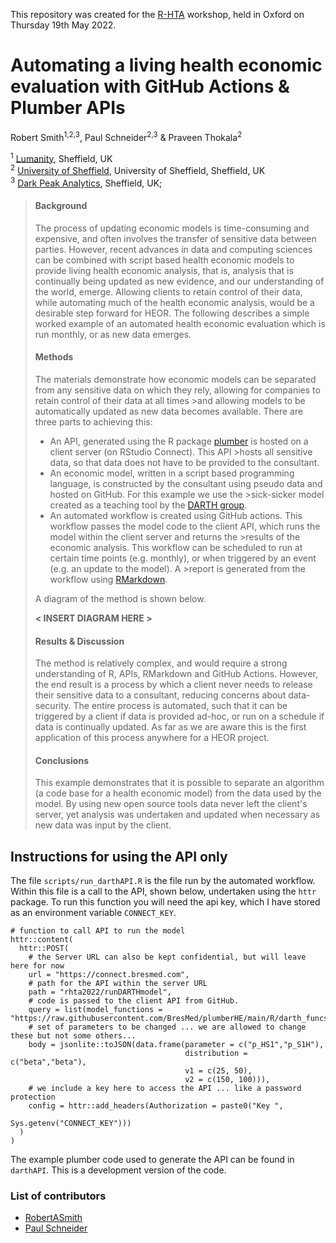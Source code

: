This repository was created for the [R-HTA](https://r-hta.org/) workshop, held in Oxford on Thursday 19th May 2022. 

# **Automating a living health economic evaluation with GitHub Actions & Plumber APIs**

Robert Smith<sup>1,2,3</sup>,  Paul Schneider<sup>2,3</sup> & Praveen Thokala<sup>2</sup>

<sup>1</sup> [Lumanity](https://lumanity.com/), Sheffield, UK    
<sup>2</sup> [University of Sheffield](https://www.sheffield.ac.uk/scharr), University of Sheffield, Sheffield, UK    
<sup>3</sup> [Dark Peak Analytics](https://darkpeakanalytics.com/), Sheffield, UK;

>#### **Background**
>
>The process of updating economic models is time-consuming and expensive, and often involves the transfer of sensitive data between parties.
>However, recent advances in data and computing sciences can be combined with script based health economic models to provide living health economic analysis, that is, analysis
>that is continually being updated as new evidence, and our understanding of the world, emerge.
>Allowing clients to retain control of their data, while automating much of the health economic analysis, would be a desirable step forward for HEOR.
>The following describes a simple worked example of an automated health economic evaluation which is run monthly, or as new data emerges.
>
>
>#### **Methods**
>
>The materials demonstrate how economic models can be separated from any sensitive data on which they rely, allowing for companies to retain control of their data at all times >and allowing models to be automatically updated as new data becomes available. There are three parts to achieving this:
>- An API, generated using the R package [plumber](https://www.rplumber.io/?msclkid=b4faa783bbfc11ec93ded7f5b4523880/) is hosted on a client server (on RStudio Connect). This API >hosts all sensitive data, so that data does not have to be provided to the consultant. 
>- An economic model, written in a script based programming language, is constructed by the consultant using pseudo data and hosted on GitHub. For this example we use the >sick-sicker model created as a teaching tool by the [DARTH group](http://darthworkgroup.com/). 
>- An automated workflow is created using GitHub actions. This workflow passes the model code to the client API, which runs the model within the client server and returns the >results of the economic analysis. This workflow can be scheduled to run at certain time points (e.g. monthly), or when triggered by an event (e.g. an update to the model). A >report is generated from the workflow using [RMarkdown](https://rmarkdown.rstudio.com/?msclkid=2f44ca56bbfe11eca6ec37c1951dc1f9).
>
>A diagram of the method is shown below.
>
>**< INSERT DIAGRAM HERE >**
>
>#### **Results & Discussion**
>
>The method is relatively complex, and would require a strong understanding of R, APIs, RMarkdown and GitHub Actions.
>However, the end result is a process by which a client never needs to release their sensitive data to a consultant, reducing concerns about data-security.
>The entire process is automated, such that it can be triggered by a client if data is provided ad-hoc, or run on a schedule if data is continually updated.
>As far as we are aware this is the first application of this process anywhere for a HEOR project.
>
>#### **Conclusions**
>
>This example demonstrates that it is possible to separate an algorithm (a code base for a health economic model) from the data used by the model. 
>By using new open source tools data never left the client's server, yet analysis was undertaken and updated when necessary as new data was input by the client.


## Instructions for using the API only

<!-- THE INSTRUCTIONS ARE NOT CLEAR: HOW DO I RUN THE WORKFLOW? WHERE CAN I FIND THE CONNECT_KEY ? -->

The file `scripts/run_darthAPI.R` is the file run by the automated workflow.
Within this file is a call to the API, shown below, undertaken using the `httr` package.
To run this function you will need the api key, which I have stored as an environment variable `CONNECT_KEY`.

```
# function to call API to run the model
httr::content(
  httr::POST(
    # the Server URL can also be kept confidential, but will leave here for now 
    url = "https://connect.bresmed.com",
    # path for the API within the server URL
    path = "rhta2022/runDARTHmodel",
    # code is passed to the client API from GitHub.
    query = list(model_functions = "https://raw.githubusercontent.com/BresMed/plumberHE/main/R/darth_funcs.R"),
    # set of parameters to be changed ... we are allowed to change these but not some others...
    body = jsonlite::toJSON(data.frame(parameter = c("p_HS1","p_S1H"),
                                       distribution = c("beta","beta"),
                                       v1 = c(25, 50),
                                       v2 = c(150, 100))),
    # we include a key here to access the API ... like a password protection
    config = httr::add_headers(Authorization = paste0("Key ", 
                                             Sys.getenv("CONNECT_KEY")))
  )
)

```

The example plumber code used to generate the API can be found in `darthAPI`. This is a development version of the code.

### List of contributors
- [RobertASmith](Robert.Smith@lumanity.com)
- [Paul Schneider](pschneider@darkpeakanalytics.com)
